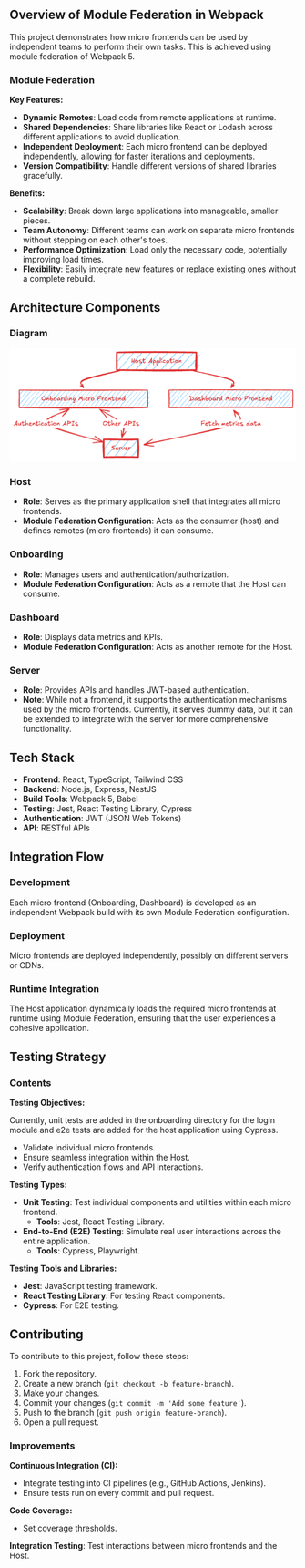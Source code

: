 ## Overview of Module Federation in Webpack

This project demonstrates how micro frontends can be used by independent teams to perform their own tasks. This is achieved using module federation of Webpack 5.

### Module Federation

**Key Features:**

- **Dynamic Remotes**: Load code from remote applications at runtime.
- **Shared Dependencies**: Share libraries like React or Lodash across different applications to avoid duplication.
- **Independent Deployment**: Each micro frontend can be deployed independently, allowing for faster iterations and deployments.
- **Version Compatibility**: Handle different versions of shared libraries gracefully.

**Benefits:**

- **Scalability**: Break down large applications into manageable, smaller pieces.
- **Team Autonomy**: Different teams can work on separate micro frontends without stepping on each other's toes.
- **Performance Optimization**: Load only the necessary code, potentially improving load times.
- **Flexibility**: Easily integrate new features or replace existing ones without a complete rebuild.

## Architecture Components

### Diagram

![Micro Frontends Architecture](assets/arch.png)

### Host

- **Role**: Serves as the primary application shell that integrates all micro frontends.
- **Module Federation Configuration**: Acts as the consumer (host) and defines remotes (micro frontends) it can consume.

### Onboarding

- **Role**: Manages users and authentication/authorization.
- **Module Federation Configuration**: Acts as a remote that the Host can consume.

### Dashboard

- **Role**: Displays data metrics and KPIs.
- **Module Federation Configuration**: Acts as another remote for the Host.

### Server

- **Role**: Provides APIs and handles JWT-based authentication.
- **Note**: While not a frontend, it supports the authentication mechanisms used by the micro frontends. Currently, it serves dummy data, but it can be extended to integrate with the server for more comprehensive functionality.

## Tech Stack

- **Frontend**: React, TypeScript, Tailwind CSS
- **Backend**: Node.js, Express, NestJS
- **Build Tools**: Webpack 5, Babel
- **Testing**: Jest, React Testing Library, Cypress
- **Authentication**: JWT (JSON Web Tokens)
- **API**: RESTful APIs

## Integration Flow

### Development

Each micro frontend (Onboarding, Dashboard) is developed as an independent Webpack build with its own Module Federation configuration.

### Deployment

Micro frontends are deployed independently, possibly on different servers or CDNs.

### Runtime Integration

The Host application dynamically loads the required micro frontends at runtime using Module Federation, ensuring that the user experiences a cohesive application.

## Testing Strategy

### Contents

**Testing Objectives:**

Currently, unit tests are added in the onboarding directory for the login module and e2e tests are added for the host application using Cypress.

- Validate individual micro frontends.
- Ensure seamless integration within the Host.
- Verify authentication flows and API interactions.

**Testing Types:**

- **Unit Testing**: Test individual components and utilities within each micro frontend.
  - **Tools**: Jest, React Testing Library.
- **End-to-End (E2E) Testing**: Simulate real user interactions across the entire application.
  - **Tools**: Cypress, Playwright.

**Testing Tools and Libraries:**

- **Jest**: JavaScript testing framework.
- **React Testing Library**: For testing React components.
- **Cypress**: For E2E testing.

## Contributing

To contribute to this project, follow these steps:

1. Fork the repository.
2. Create a new branch (`git checkout -b feature-branch`).
3. Make your changes.
4. Commit your changes (`git commit -m 'Add some feature'`).
5. Push to the branch (`git push origin feature-branch`).
6. Open a pull request.

### Improvements

**Continuous Integration (CI):**

- Integrate testing into CI pipelines (e.g., GitHub Actions, Jenkins).
- Ensure tests run on every commit and pull request.

**Code Coverage:**

- Set coverage thresholds.

**Integration Testing**: Test interactions between micro frontends and the Host.
